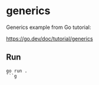 # generics

Generics example from Go tutorial:

https://go.dev/doc/tutorial/generics

## Run

```
go run .
```g
